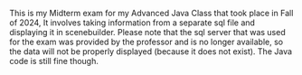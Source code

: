 This is my Midterm exam for my Advanced Java Class that took place in Fall of 2024, It involves taking information from a separate sql file and displaying it in scenebuilder. Please note that the sql server that was used for the exam was provided by the professor and is no longer available, so the data will not be properly displayed (because it does not exist). The Java code is still fine though. 
